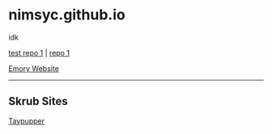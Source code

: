 # nimsyc.github.io
idk

[test repo 1](https://nimsyc.github.io/hello-world/) | [repo 1](https://nimsyc.github.io/poo/)

[Emory Website](https://emoryuniversity-girlswhocode.github.io/)

-----------------------------------------------------------------
## Skrub Sites

[Taypupper](https://tayd0gta1000.github.io/)
